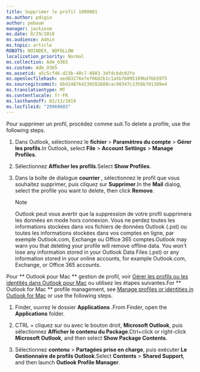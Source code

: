 ```yaml
---
title: Supprimer le profil 1800001
ms.author: pdigia
author: pebaum
manager: jackiesm
ms.date: 8/29/2018
ms.audience: Admin
ms.topic: article
ROBOTS: NOINDEX, NOFOLLOW
localization_priority: Normal
ms.collection: Adm_O365
ms.custom: Adm_O365
ms.assetid: a5c5cf46-d23b-40c7-8983-34fdcbdc02fe
ms.openlocfilehash: eed83276e7ef0602b1c1a5b7b095109bd76b5975
ms.sourcegitcommit: 6bd248764239282688cac98347c2356b701389e4
ms.translationtype: MT
ms.contentlocale: fr-FR
ms.lasthandoff: 02/13/2019
ms.locfileid: "29969603"
---
```

<span data-ttu-id="2cf83-102">Pour supprimer un profil, procédez comme suit.</span><span class="sxs-lookup"><span data-stu-id="2cf83-102">To delete a profile, use the following steps.</span></span>
  
1. <span data-ttu-id="2cf83-103">Dans Outlook, sélectionnez le **fichier** \> **Paramètres du compte** \> **Gérer les profils**.</span><span class="sxs-lookup"><span data-stu-id="2cf83-103">In Outlook, select **File** \> **Account Settings** \> **Manage Profiles**.</span></span>
    
2. <span data-ttu-id="2cf83-104">Sélectionnez **Afficher les profils**.</span><span class="sxs-lookup"><span data-stu-id="2cf83-104">Select **Show Profiles**.</span></span>
    
3. <span data-ttu-id="2cf83-105">Dans la boîte de dialogue **courrier** , sélectionnez le profil que vous souhaitez supprimer, puis cliquez sur **Supprimer**.</span><span class="sxs-lookup"><span data-stu-id="2cf83-105">In the **Mail** dialog, select the profile you want to delete, then click **Remove**.</span></span>
    
    > [!NOTE]
    > <span data-ttu-id="2cf83-p101">Outlook peut vous avertir que la suppression de votre profil supprimera les données en mode hors connexion. Vous ne perdez toutes les informations stockées dans vos fichiers de données Outlook (.pst) ou toutes les informations stockées dans vos comptes en ligne, par exemple Outlook.com, Exchange ou Office 365 comptes.</span><span class="sxs-lookup"><span data-stu-id="2cf83-p101">Outlook may warn you that deleting your profile will remove offline data. You won't lose any information stored in your Outlook Data Files (.pst) or any information stored in your online accounts, for example Outlook.com, Exchange, or Office 365 accounts.</span></span> 
  
<span data-ttu-id="2cf83-108">Pour \*\* Outlook pour Mac \*\* gestion de profil, voir [Gérer les profils ou les identités dans Outlook pour Mac](https://support.office.com/article/fed2a955-74df-4a24-bef6-78a426958c4c.aspx) ou utilisez les étapes suivantes.</span><span class="sxs-lookup"><span data-stu-id="2cf83-108">For \*\* Outlook for Mac \*\* profile management, see [Manage profiles or identities in Outlook for Mac](https://support.office.com/article/fed2a955-74df-4a24-bef6-78a426958c4c.aspx) or use the following steps.</span></span> 
  
1. <span data-ttu-id="2cf83-109">Finder, ouvrez le dossier **Applications** .</span><span class="sxs-lookup"><span data-stu-id="2cf83-109">From Finder, open the **Applications** folder.</span></span> 
    
2. <span data-ttu-id="2cf83-110">CTRL + cliquez sur ou avec le bouton droit, **Microsoft Outlook**, puis sélectionnez **Afficher le contenu du Package**.</span><span class="sxs-lookup"><span data-stu-id="2cf83-110">Ctrl+click or right-click **Microsoft Outlook**, and then select **Show Package Contents**.</span></span>
    
3. <span data-ttu-id="2cf83-111">Sélectionnez **contenu** \> **Partagées prise en charge**, puis exécuter **Le Gestionnaire de profils Outlook**.</span><span class="sxs-lookup"><span data-stu-id="2cf83-111">Select **Contents** \> **Shared Support**, and then launch **Outlook Profile Manager**.</span></span>
    

